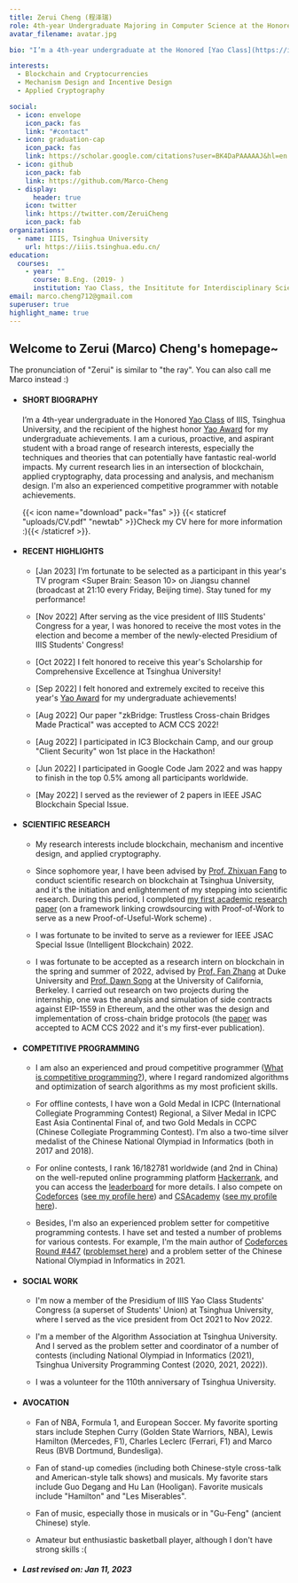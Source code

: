 ```yaml
---
title: Zerui Cheng (程泽瑞)
role: 4th-year Undergraduate Majoring in Computer Science at the Honored [Yao Class](https://iiis.tsinghua.edu.cn/en/yaoclass/) of Tsinghua University, Researcher in Blockchain, Experienced Competitive Programmer
avatar_filename: avatar.jpg

bio: "I’m a 4th-year undergraduate at the Honored [Yao Class](https://iiis.tsinghua.edu.cn/en/yaoclass/) of IIIS, Tsinghua University, and the recipient of the highest honor [Yao Award](https://iiis.tsinghua.edu.cn/en/list-673-1.html) for my undergraduate achievements. I am a curious, proactive, and aspirant student with a broad range of research interests, especially the techniques and theories that can potentially have fantastic real-world impacts. My current research lies in an intersection of blockchain, applied cryptography, data processing and analysis, and mechanism design. I'm also an experienced competitive programmer with notable achievements. "

interests:
  - Blockchain and Cryptocurrencies
  - Mechanism Design and Incentive Design
  - Applied Cryptography

social:
  - icon: envelope
    icon_pack: fas
    link: "#contact"
  - icon: graduation-cap
    icon_pack: fas
    link: https://scholar.google.com/citations?user=BK4DaPAAAAAJ&hl=en
  - icon: github
    icon_pack: fab
    link: https://github.com/Marco-Cheng
  - display:
      header: true
    icon: twitter
    link: https://twitter.com/ZeruiCheng
    icon_pack: fab
organizations:
  - name: IIIS, Tsinghua University
    url: https://iiis.tsinghua.edu.cn/
education:
  courses:
    - year: ""
      course: B.Eng. (2019- )
      institution: Yao Class, the Insititute for Interdisciplinary Sciences (IIIS), Tsinghua University
email: marco.cheng712@gmail.com
superuser: true
highlight_name: true
---
```

## Welcome to Zerui (Marco) Cheng's homepage~

The pronunciation of "Zerui" is similar to "the ray". You can also call me Marco instead :)



* #### **SHORT BIOGRAPHY**

  I’m a 4th-year undergraduate in the Honored [Yao Class](https://iiis.tsinghua.edu.cn/en/yaoclass/) of IIIS, Tsinghua University, and the recipient of the highest honor [Yao Award](https://iiis.tsinghua.edu.cn/en/list-673-1.html) for my undergraduate achievements. I am a curious, proactive, and aspirant student with a broad range of research interests, especially the techniques and theories that can potentially have fantastic real-world impacts. My current research lies in an intersection of blockchain, applied cryptography, data processing and analysis, and mechanism design. I'm also an experienced competitive programmer with notable achievements.

  

   {{< icon name="download" pack="fas" >}}  {{< staticref "uploads/CV.pdf" "newtab" >}}Check my CV here for more information :){{< /staticref >}}.

  

* #### RECENT HIGHLIGHTS

  * [Jan 2023] I‘m fortunate to be selected as a participant in this year's TV program <Super Brain: Season 10> on Jiangsu channel (broadcast at 21:10 every Friday, Beijing time). Stay tuned for my performance!
  
  * [Nov 2022] After serving as the vice president of IIIS Students' Congress for a year, I was honored to receive the most votes in the election and become a member of the newly-elected Presidium of IIIS Students' Congress!
  
  * [Oct 2022] I felt honored to receive this year's Scholarship for Comprehensive Excellence at Tsinghua University!
  
  * [Sep 2022] I felt honored and extremely excited to receive this year's [Yao Award](https://iiis.tsinghua.edu.cn/en/list-673-1.html) for my undergraduate achievements!
  
  * [Aug 2022] Our paper "zkBridge: Trustless Cross-chain Bridges Made Practical" was accepted to ACM CCS 2022! 
  
  * [Aug 2022] I participated in IC3 Blockchain Camp, and our group "Client Security" won 1st place in the Hackathon!
  
  * [Jun 2022] I participated in Google Code Jam 2022 and was happy to finish in the top 0.5% among all participants worldwide.
  
  * [May 2022] I served as the reviewer of 2 papers in IEEE JSAC Blockchain Special Issue. 
  
    
  
* #### **SCIENTIFIC RESEARCH**

  * My research interests include blockchain, mechanism and incentive design, and applied cryptography.
  
  * Since sophomore year, I have been advised by [Prof. Zhixuan Fang](https://people.iiis.tsinghua.edu.cn/~fang/) to conduct scientific research on blockchain at Tsinghua University, and it's the initiation and enlightenment of my stepping into scientific research. During this period, I completed [my first academic research paper](https://arxiv.org/pdf/2211.06669.pdf) (on a framework linking crowdsourcing with Proof-of-Work to serve as a new Proof-of-Useful-Work scheme) .
  
  * I was fortunate to be invited to serve as a reviewer for IEEE JSAC Special Issue (Intelligent Blockchain) 2022.
  
  * I was fortunate to be accepted as a research intern on blockchain in the spring and summer of 2022, advised by [Prof. Fan Zhang](https://fanzhang.me) at Duke University and [Prof. Dawn Song](https://people.eecs.berkeley.edu/~dawnsong/) at the University of California, Berkeley. I carried out research on two projects during the internship, one was the analysis and simulation of side contracts against EIP-1559 in Ethereum, and the other was the design and implementation of cross-chain bridge protocols (the [paper](https://dl.acm.org/doi/10.1145/3548606.3560652) was accepted to ACM CCS 2022 and it's my first-ever publication).
  
    
  
* #### **COMPETITIVE PROGRAMMING**

  * I am also an experienced and proud competitive programmer ([What is competitive programming?](https://en.wikipedia.org/wiki/Competitive_programming)), where I regard randomized algorithms and optimization of search algorithms as my most proficient skills. 
  
  * For offline contests, I have won a Gold Medal in ICPC (International Collegiate Programming Contest) Regional, a Silver Medal in ICPC East Asia Continental Final of, and two Gold Medals in CCPC (Chinese Collegiate Programming Contest). I'm also a two-time silver medalist of the Chinese National Olympiad in Informatics (both in 2017 and 2018).
  
  * For online contests, I rank 16/182781 worldwide (and 2nd in China) on the well-reputed online programming platform [Hackerrank](https://www.hackerrank.com/), and you can access the [leaderboard](https://www.hackerrank.com/leaderboard) for more details.  I also compete on [Codeforces](https://codeforces.com/) ([see my profile here](https://codeforces.com/profile/Marco_L_T)) and [CSAcademy](https://csacademy.com/) ([see my profile here](https://csacademy.com/user/Marco_L_T)).
  
  * Besides, I'm also an experienced problem setter for competitive programming contests. I have set and tested a number of problems for various contests. For example, I'm the main author of [Codeforces Round #447](https://codeforces.com/blog/entry/55858) ([problemset here](https://codeforces.com/contest/894)) and a problem setter of the Chinese National Olympiad in Informatics in 2021. 
  
    
  
* #### **SOCIAL WORK**

  * I'm now a member of the Presidium of IIIS Yao Class Students' Congress (a superset of Students' Union) at Tsinghua University, where I served as the vice president from Oct 2021 to Nov 2022.
  
  * I'm a member of the Algorithm Association at Tsinghua University. And I served as the problem setter and coordinator of a number of contests (including National Olympiad in Informatics (2021), Tsinghua University Programming Contest (2020, 2021, 2022)).
  
  * I was a volunteer for the 110th anniversary of Tsinghua University.
  
    
  
* #### AVOCATION

  * Fan of NBA, Formula 1, and European Soccer. My favorite sporting stars include Stephen Curry (Golden State Warriors, NBA), Lewis Hamilton (Mercedes, F1), Charles Leclerc (Ferrari, F1) and Marco Reus (BVB Dortmund, Bundesliga). 
  
  * Fan of stand-up comedies (including both Chinese-style cross-talk and American-style talk shows) and musicals. My favorite stars include Guo Degang and Hu Lan (Hooligan). Favorite musicals include "Hamilton" and "Les Miserables".
  
  * Fan of music, especially those in musicals or in "Gu-Feng" (ancient Chinese) style.
  
  * Amateur but enthusiastic basketball player, although I don't have strong skills :(
  
  
  
  
  
* ##### Last revised on: Jan 11, 2023